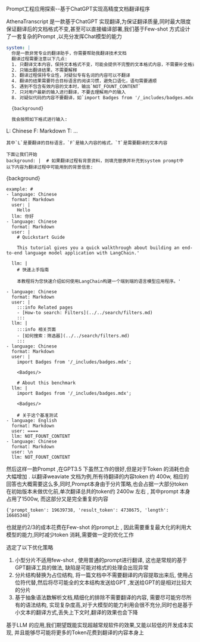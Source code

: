Prompt工程应用探索--基于ChatGPT实现高精度文档翻译程序 

AthenaTranscript 是一款基于ChatGPT 实现翻译,为保证翻译质量,同时最大限度保证翻译后的文档格式不变,甚至可以直接编译部署,我们基于Few-shot 方式设计了一套复杂的Prompt ,以充分发挥Chat模型的能力
```yaml
system: |
  你是一款非常专业的翻译助手，你需要帮助我翻译技术文档
  翻译过程需要注意以下几点:
  1. 只翻译文本内容，保持文本格式不变，可能会提供不完整的文本格式内容，不需要补全格式
  2. 只输出翻译结果，不需要解释
  3. 翻译过程保持专业性，对疑似专有名词的内容可以不翻译
  4. 翻译的结果需要符合目标语言的阅读习惯，避免口语化，语句需要通顺
  5. 遇到不包含有效内容的文本时，输出`NOT_FOUNT_CONTENT`
  7. 只对用户最新的输入进行翻译，不要去理解用户的输入
  8. 对疑似代码的内容不要翻译，如`import Badges from '/_includes/badges.mdx';`

  {background}

  我会按照如下格式进行输入:
  ```
  L: Chinese
  F: Markdown
  T: ...
  ```
  其中`L`是要翻译的目标语言，`F`是输入内容的格式，`T`是需要翻译的文本内容

  下面让我们开始
background: |  # 如果翻译过程有背景资料，则填充替换并补充到system prompt中
  以下内容为翻译过程中可能用到的背景信息: 
  ```
  {background}
  ```
example: #
  - language: Chinese
    format: Markdown
    user: |
      Hello
    llm: 你好
  - language: Chinese
    format: Markdown
    user: |
      # Quickstart Guide

      This tutorial gives you a quick walkthrough about building an end-to-end language model application with LangChain.'

    llm: |
      # 快速上手指南

      本教程将为您快速介绍如何使用LangChain构建一个端到端的语言模型应用程序。'

  - language: Chinese
    format: Markdown
    user: |
      :::info Related pages
      - [How-to search: Filters](../../search/filters.md)
      :::
    llm: |
      :::info 相关页面
      - [如何搜索：筛选器](../../search/filters.md)
      :::
  - language: Chinese
    format: Markdown
    user: |
      import Badges from '/_includes/badges.mdx';

      <Badges/>

      # About this benchmark
    llm: |
      import Badges from '/_includes/badges.mdx';

      <Badges/>

      # 关于这个基准测试
  - language: English
    format: Markdown
    user: ====
    llm: NOT_FOUNT_CONTENT
  - language: Chinese
    format: Markdown
    user: \n
    llm: NOT_FOUNT_CONTENT

```

然后这样一款Prompt ,在GPT3.5 下虽然工作的很好,但是对于Token 的消耗也会大幅增加 . 
以翻译weaviate 文档为例,所有待翻译的内容token 约 400w, 相应的回答也大概需要这么多,同时,Prompt本身由于分片策略,也会占据一大部分token 
在初始版本未做优化前,单次翻译总共的token约 2400w 左右 , 其中prompt 本身占用了1500w, 而这部分又是完全重复的内容 
```
{'prompt_token': 19639738, 'result_token': 4738675, 'length': 16685348}
```
也就是约2/3的成本花费在Few-shot 的prompt上 , 因此需要重复最大化的利用大模型的能力,同时减少token 消耗,需要做一定的优化工作

选定了以下优化策略
1. 小型分片不适用few-shot , 使用普通的prompt进行翻译, 这也是常规的基于GPT翻译工具的做法, 缺陷是可能对格式的处理会出现异常
2. 分片结构替换为占位结构,  将一篇文档中不需要翻译的内容提取出来后, 使用占位符代替,然后将尽可能全的文本结构发送给GPT ,发送给GPT的是相对比较大的分片 
3. 基于抽象语法数解析文档,精细化的排除不需要翻译的内容, 需要尽可能穷尽所有的语法结构, 实现复杂度高,对于大模型的能力利用会很不充分,同时也是基于小文本的翻译方式,丢失上下文时,翻译的效果也会下降

基于LLM 的应用,我们期望既能实现超越常规软件的效果,又能以较低的开发成本实现, 并且能够尽可能将更多的Token花费到翻译的内容本身上 





